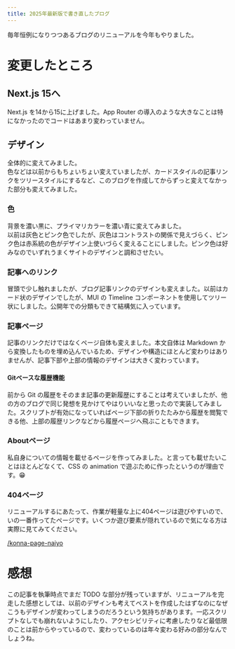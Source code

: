 ```yaml
---
title: 2025年最新版で書き直したブログ
---
```


毎年恒例になりつつあるブログのリニューアルを今年もやりました。

# 変更したところ

## Next.js 15へ

Next.js を14から15に上げました。App Router の導入のような大きなことは特になかったのでコードはあまり変わっていません。

## デザイン

全体的に変えてみました。  
色などは以前からもちょいちょい変えていましたが、カードスタイルの記事リンクをツリースタイルにするなど、このブログを作成してからずっと変えてなかった部分も変えてみました。

### 色

背景を濃い黒に、プライマリカラーを濃い青に変えてみました。  
以前は灰色とピンク色でしたが、灰色はコントラストの関係で見えづらく、ピンク色は赤系統の色がデザイン上使いづらく変えることにしました。ピンク色は好みなのでいずれうまくサイトのデザインと調和させたい。

### 記事へのリンク

冒頭で少し触れましたが、ブログ記事リンクのデザインも変えました。以前はカード状のデザインでしたが、MUI の Timeline コンポーネントを使用してツリー状にしました。公開年での分類もできて結構気に入っています。

### 記事ページ

記事のリンクだけではなくページ自体も変えました。本文自体は Markdown から変換したものを埋め込んでいるため、デザインや構造にほとんど変わりはありませんが、記事下部や上部の情報のデザインは大きく変わっています。

#### Gitベースな履歴機能

前から Git の履歴をそのまま記事の更新履歴にすることは考えていましたが、他の方のブログで同じ発想を見かけてやはりいいなと思ったので実装してみました。スクリプトが有効になっていればページ下部の折りたたみから履歴を閲覧できる他、上部の履歴リンクなどから履歴ページへ飛ぶこともできます。

### Aboutページ

私自身についての情報を載せるページを作ってみました。と言っても載せたいことはほとんどなくて、CSS の animation で遊ぶために作ったというのが理由です。😁

### 404ページ

リニューアルするにあたって、作業が軽量な上に404ページは遊びやすいので、いの一番作ってたページです。いくつか遊び要素が隠れているので気になる方は実際に見てみてください。

[/konna-page-naiyo](/konna-page-naiyo)

# 感想

この記事を執筆時点でまだ TODO な部分が残っていますが、リニューアルを完走した感想としては、以前のデザインも考えてベストを作成したはずなのになぜこうもデザインが変わってしまうのだろうという気持ちがあります。一応スクリプトなしでも崩れないようにしたり、アクセシビリティに考慮したりなど最低限のことは前からやっているので、変わっているのは年々変わる好みの部分なんでしょうね。
